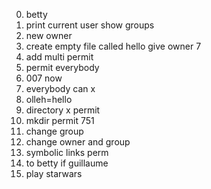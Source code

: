 0. betty
1. print current user
show groups
3. new owner
4. create empty file called hello
give owner 7
6. add multi permit
7. permit everybody
8. 007 now
9. everybody can x
10. olleh=hello
11. directory x permit
12. mkdir permit 751
13. change group
14. change owner and group
15. symbolic links perm
16. to betty if guillaume
17. play starwars
